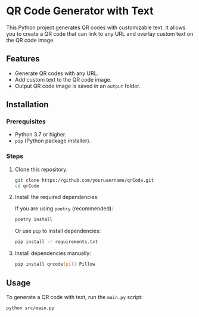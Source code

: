 # QR Code Generator with Text

This Python project generates QR codes with customizable text. It allows you to create a QR code that can link to any URL and overlay custom text on the QR code image.

## Features

- Generate QR codes with any URL.
- Add custom text to the QR code image.
- Output QR code image is saved in an `output` folder.

## Installation

### Prerequisites

- Python 3.7 or higher.
- `pip` (Python package installer).

### Steps

1. Clone this repository:

    ```bash
    git clone https://github.com/yourusername/qrCode.git
    cd qrCode
    ```

2. Install the required dependencies:

    If you are using `poetry` (recommended):

    ```bash
    poetry install
    ```

    Or use `pip` to install dependencies:

    ```bash
    pip install -r requirements.txt
    ```

3. Install dependencies manually:

    ```bash
    pip install qrcode[pil] Pillow
    ```

## Usage

To generate a QR code with text, run the `main.py` script:

```bash
python src/main.py
